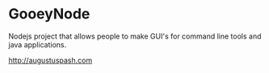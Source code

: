 # GooeyNode

Nodejs project that allows people to make GUI's for command line tools and java applications.

http://augustuspash.com